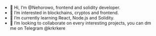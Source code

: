 - 👋 Hi, I’m @Nehorowo, frontend and solidity developer.
- 👀 I’m interested in blockchains, cryptos and frontend.
- 🌱 I’m currently learning React, Node.js and Solidity.
- 💞️ I’m looking to collaborate on every interesting projects, you can dm me on Telegram @krkrkere
